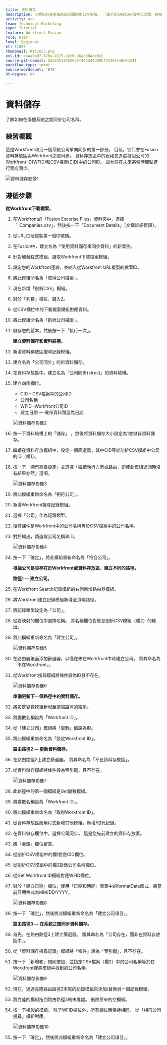 ```yaml
---
title: 資料儲存
description: 了解如何在兩個系統之間同步公司名稱。 （應介於60到160個字元之間，但為59個字元）
activity: use
team: Technical Marketing
type: Tutorial
feature: Workfront Fusion
role: User
level: Beginner
kt: 11055
thumbnail: KT11055.png
exl-id: e4aa9a97-679a-4575-a2c6-b6ac304ce9c2
source-git-commit: 58a545120b29a5f492344b89b77235e548e94241
workflow-type: tm+mt
source-wordcount: '878'
ht-degree: 0%

---
```


# 資料儲存

了解如何在兩個系統之間同步公司名稱。

## 練習概觀

這是Workfront和另一個系統公司單向同步的第一部分。 目前，它只會在Fusion資料存放區與Workfront之間同步。 資料存放區中的表格會追蹤每個公司的Workfront ID(WFID)和CSV檔案(CID)中的公司ID。 這允許在未來某個時間點進行雙向同步。

![資料儲存影像1](../12-exercises/assets/data-stores-walkthrough-1.png)

## 遵循步驟

**從Workfront下載檔案。**

1. 在Workfront的「Fusion Excerise Files」資料夾中，選擇「_Companies.csv」，然後按一下「Document Details」（文檔詳細資訊）。
1. 從URL位址複製第一個ID號碼。
1. 在Fusion中，建立名為「使用資料儲存來同步資料」的新案例。
1. 針對觸發程式模組，選取Workfront下載檔案模組。
1. 設定您的Workfront連線，並納入從Workfront URL複製的檔案ID。
1. 將此模組命名為「取得公司檔案」。
1. 現在新增「剖析CSV」模組。
1. 對於「列數」欄位，鍵入2。
1. 從CSV欄位中的下載檔案模組對應資料。
1. 將此模組命名為「剖析公司檔案」。
1. 儲存您的藍本，然後按一下「執行一次」。

   **建立資料儲存和資料結構。**

1. 新增資料存放區搜尋記錄模組。
1. 建立名為「公司同步」的新資料儲存。
1. 在資料存放區中，建立名為「公司同步(struc)」的資料結構。
1. 建立四個欄位。

   + CID - CSV檔案中的公司ID
   + 公司名稱
   + WFID -Workfront公司ID
   + 建立日期 — 確保資料類型為日期

   ![資料儲存影像2](../12-exercises/assets/data-stores-walkthrough-2.png)

1. 按一下資料結構上的「儲存」 ，然後將資料儲存大小設定為1並儲存資料儲存。
1. 繼續在資料存放模組中，設定一個篩選器，其中CID等於剖析CSV模組中公司的ID（欄1）。
1. 按一下「顯示高級設定」並選擇「繼續執行方案或路由，即使此模組返回時沒有結果亦然」選項。

   ![資料儲存影像3](../12-exercises/assets/data-stores-walkthrough-3.png)

1. 將此模組重新命名為「相符公司」。
1. 新增Workfront搜尋記錄模組。
1. 選擇「公司」作為記錄類型。
1. 搜尋條件是Workfront中的公司名稱等於CSV檔案中的公司名稱。
1. 對於輸出，請選取公司名稱和ID。

   ![資料儲存影像4](../12-exercises/assets/data-stores-walkthrough-4.png)

1. 按一下「確定」，將此模組重新命名為「符合公司」。

   **根據公司是否存在於Workfront或資料存放區，建立不同的路徑。**

   **路徑1 — 建立公司。**

1. 在Workfront Search記錄模組的右側新增路由器模組。
1. 將Workfront建立記錄模組新增至頂端路徑。
1. 將記錄類型設定為「公司」。
1. 從要映射的欄位中選擇名稱。 將名稱欄位對應至剖析CSV模組（欄2）的輸出。
1. 將此模組重新命名為「建立公司」。

   ![資料儲存影像5](../12-exercises/assets/data-stores-walkthrough-5.png)

1. 在路由器後面添加篩選器，以僅在未在Workfront中時建立公司。 將其命名為「不在Workfront」。
1. 從Workfront搜尋模組將條件設為ID且不存在。

   ![資料儲存影像6](../12-exercises/assets/data-stores-walkthrough-6.png)

   **準備更新下一個路徑中的資料儲存。**

1. 將設定變數模組新增至頂端路徑的結尾。
1. 將變數名稱設為「Workfront ID」。
1. 從「建立公司」模組將「變數」值設為ID。
1. 將此模組重新命名為「設定Workfront ID」。

   **路由路徑2 — 更新資料儲存。**

1. 在路由路徑2上建立篩選器。 將其命名為「不在資料存放區」。

1. 從資料儲存模組將條件設為索引鍵，且不存在。

   ![資料儲存影像7](../12-exercises/assets/data-stores-walkthrough-7.png)

1. 此路徑中的第一個模組是Get變數模組。
1. 將變數名稱設為「Workfront ID」。
1. 將此模組重新命名為「取得Workfront ID」。
1. 從資料存放區應用程式新增其他模組，新增/取代記錄。
1. 在資料儲存欄位中，選擇公司同步。 這是您先前建立的資料存放區。
1. 將「金鑰」欄位留空。
1. 從剖析CSV模組中的欄1對應CID欄位。
1. 從剖析CSV模組中的欄2對應公司名稱欄位。
1. 從Get Workfront ID模組對應WFID欄位。
1. 對於「建立日期」欄位，使用「日期和時間」頁簽中的formatDate函式，將當前日期格式為MM/DD/YYYY。

   ![資料儲存影像8](../12-exercises/assets/data-stores-walkthrough-8.png)

1. 按一下「確定」，然後將此模組重新命名為「建立公司項目」。

   **路由路徑3 — 在系統之間同步資料儲存。**

1. 首先，在路由路徑3上建立篩選器。 將其命名為「公司存在，而非在資料存放區中」。
1. 從「資料儲存搜尋記錄」模組將「條件」設為「索引鍵」，且不存在。
1. 按一下「新增和」規則按鈕，並指定CSV檔案（欄2）中的公司名稱等於在Workfront搜尋模組中找到的公司名稱。

   ![資料儲存影像9](../12-exercises/assets/data-stores-walkthrough-9.png)

1. 現在，通過克隆路由路徑2末尾的記錄模組來添加/替換另一個記錄模組。
1. 將克隆的模組拖到路由路徑3的末尾處。 刪除原來的空模組。
1. 按一下複製的模組。 除了WFID欄位外，所有欄位應保持相同。 從「相符公司搜尋」模組對應。

   ![資料儲存影像10](../12-exercises/assets/data-stores-walkthrough-10.png)

1. 按一下「確定」，然後將此模組重新命名為「建立公司項目」。
